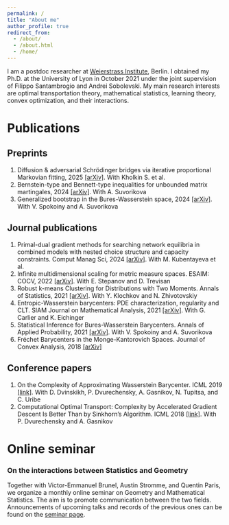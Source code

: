 ```yaml
---
permalink: /
title: "About me"
author_profile: true
redirect_from: 
  - /about/
  - /about.html
  - /home/
---
```


I am a postdoc researcher at [Weierstrass Institute](https://www.wias-berlin.de/), Berlin.
I obtained my Ph.D. at the University of Lyon in October 2021 under the joint supervision of Filippo Santambrogio and Andrei Sobolevski.
My main research interests are optimal transportation theory, mathematical statistics, learning theory, convex optimization, and their interactions.

# Publications
## Preprints
1. Diffusion & adversarial Schrödinger bridges via iterative proportional Markovian fitting, 2025 [[arXiv]](https://arxiv.org/abs/2410.02601). With Kholkin S. et al.
1. Bernstein-type and Bennett-type inequalities for unbounded matrix martingales, 2024 [[arXiv]](https://arxiv.org/abs/2411.07878). With A. Suvorikova
1. Generalized bootstrap in the Bures-Wasserstein space, 2024 [[arXiv]](https://arxiv.org/abs/2111.12612). With V. Spokoiny and A. Suvorikova

## Journal publications
1. Primal-dual gradient methods for searching network equilibria in combined models with nested choice structure and capacity constraints. Comput Manag Sci, 2024 [[arXiv]](https://arxiv.org/abs/2307.00427). With M. Kubentayeva et al.
1. Infinite multidimensional scaling for metric measure spaces. ESAIM: COCV, 2022 [[arXiv]](https://arxiv.org/abs/2201.05885). With E. Stepanov and D. Trevisan
1. Robust k-means Clustering for Distributions with Two Moments. Annals of Statistics, 2021 [[arXiv]](https://arxiv.org/abs/2002.02339). With Y. Klochkov and N. Zhivotovskiy
1. Entropic-Wasserstein barycenters: PDE characterization, regularity and CLT. SIAM Journal on Mathematical Analysis, 2021 [[arXiv]](https://arxiv.org/abs/2012.10701). With G. Carlier and K. Eichinger
1. Statistical Inference for Bures-Wasserstein Barycenters. Annals of Applied Probability, 2021 [[arXiv]](https://arxiv.org/abs/1901.00226). With V. Spokoiny and A. Suvorikova
1. Fréchet Barycenters in the Monge-Kantorovich Spaces. Journal of Convex Analysis, 2018 [[arXiv]](http://arxiv.org/abs/1702.05740) 

## Conference papers
1. On the Complexity of Approximating Wasserstein Barycenter. ICML 2019 [[link]](http://proceedings.mlr.press/v97/kroshnin19a.html). With D. Dvinskikh, P. Dvurechensky, A. Gasnikov, N. Tupitsa, and C. Uribe
1. Computational Optimal Transport: Complexity by Accelerated Gradient Descent Is Better Than by Sinkhorn’s Algorithm. ICML 2018 [[link]](http://proceedings.mlr.press/v80/dvurechensky18a.htm). With P. Dvurechensky and A. Gasnikov

# Online seminar
### On the interactions between Statistics and Geometry
Together with Victor-Emmanuel Brunel, Austin Stromme, and Quentin Paris, we organize a monthly online seminar on Geometry and Mathematical Statistics. The aim is to promote communication between the two fields. Announcements of upcoming talks and records of the previous ones can be found on the [seminar page](https://qparis-math.github.io/seminar/).
